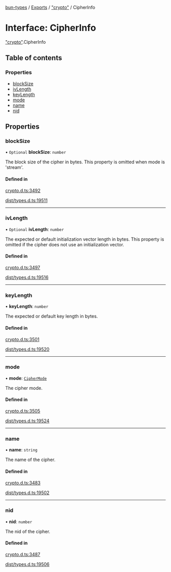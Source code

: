 [bun-types](https://github.com/oven-sh/bun-types/blob/master/api-docs/README.md) / [Exports](https://github.com/oven-sh/bun-types/blob/master/api-docs/modules.md) / ["crypto"](https://github.com/oven-sh/bun-types/blob/master/api-docs/modules/crypto_.md) / CipherInfo

# Interface: CipherInfo

["crypto"](https://github.com/oven-sh/bun-types/blob/master/api-docs/modules/crypto_.md).CipherInfo

## Table of contents

### Properties

- [blockSize](https://github.com/oven-sh/bun-types/blob/master/api-docs/interfaces/crypto_.CipherInfo.md#blocksize)
- [ivLength](https://github.com/oven-sh/bun-types/blob/master/api-docs/interfaces/crypto_.CipherInfo.md#ivlength)
- [keyLength](https://github.com/oven-sh/bun-types/blob/master/api-docs/interfaces/crypto_.CipherInfo.md#keylength)
- [mode](https://github.com/oven-sh/bun-types/blob/master/api-docs/interfaces/crypto_.CipherInfo.md#mode)
- [name](https://github.com/oven-sh/bun-types/blob/master/api-docs/interfaces/crypto_.CipherInfo.md#name)
- [nid](https://github.com/oven-sh/bun-types/blob/master/api-docs/interfaces/crypto_.CipherInfo.md#nid)

## Properties

### blockSize

• `Optional` **blockSize**: `number`

The block size of the cipher in bytes.
This property is omitted when mode is 'stream'.

#### Defined in

[crypto.d.ts:3492](https://github.com/valgaze/bun-types/blob/6f8dbf8/crypto.d.ts#L3492)

[dist/types.d.ts:19511](https://github.com/valgaze/bun-types/blob/6f8dbf8/dist/types.d.ts#L19511)

___

### ivLength

• `Optional` **ivLength**: `number`

The expected or default initialization vector length in bytes.
This property is omitted if the cipher does not use an initialization vector.

#### Defined in

[crypto.d.ts:3497](https://github.com/valgaze/bun-types/blob/6f8dbf8/crypto.d.ts#L3497)

[dist/types.d.ts:19516](https://github.com/valgaze/bun-types/blob/6f8dbf8/dist/types.d.ts#L19516)

___

### keyLength

• **keyLength**: `number`

The expected or default key length in bytes.

#### Defined in

[crypto.d.ts:3501](https://github.com/valgaze/bun-types/blob/6f8dbf8/crypto.d.ts#L3501)

[dist/types.d.ts:19520](https://github.com/valgaze/bun-types/blob/6f8dbf8/dist/types.d.ts#L19520)

___

### mode

• **mode**: [`CipherMode`](https://github.com/oven-sh/bun-types/blob/master/api-docs/modules/crypto_.md#ciphermode)

The cipher mode.

#### Defined in

[crypto.d.ts:3505](https://github.com/valgaze/bun-types/blob/6f8dbf8/crypto.d.ts#L3505)

[dist/types.d.ts:19524](https://github.com/valgaze/bun-types/blob/6f8dbf8/dist/types.d.ts#L19524)

___

### name

• **name**: `string`

The name of the cipher.

#### Defined in

[crypto.d.ts:3483](https://github.com/valgaze/bun-types/blob/6f8dbf8/crypto.d.ts#L3483)

[dist/types.d.ts:19502](https://github.com/valgaze/bun-types/blob/6f8dbf8/dist/types.d.ts#L19502)

___

### nid

• **nid**: `number`

The nid of the cipher.

#### Defined in

[crypto.d.ts:3487](https://github.com/valgaze/bun-types/blob/6f8dbf8/crypto.d.ts#L3487)

[dist/types.d.ts:19506](https://github.com/valgaze/bun-types/blob/6f8dbf8/dist/types.d.ts#L19506)
